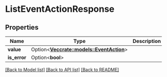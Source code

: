 # ListEventActionResponse

## Properties

Name | Type | Description | Notes
------------ | ------------- | ------------- | -------------
**value** | Option<[**Vec<crate::models::EventAction>**](EventAction.md)> |  | [optional]
**is_error** | Option<**bool**> |  | [optional]

[[Back to Model list]](../README.md#documentation-for-models) [[Back to API list]](../README.md#documentation-for-api-endpoints) [[Back to README]](../README.md)



